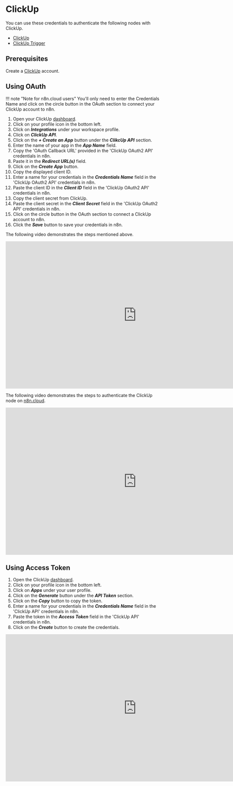 # ClickUp

You can use these credentials to authenticate the following nodes with ClickUp.

- [ClickUp](/integrations/nodes/n8n-nodes-base.clickUp/)
- [ClickUp Trigger](/integrations/trigger-nodes/n8n-nodes-base.clickUpTrigger/)

## Prerequisites

Create a [ClickUp](https://www.clickup.com/) account.

## Using OAuth

!!! note "Note for n8n.cloud users"
    You'll only need to enter the Credentials Name and click on the circle button in the OAuth section to connect your ClickUp account to n8n.


1. Open your ClickUp [dashboard](https://app.clickup.com).
2. Click on your profile icon in the bottom left.
3. Click on ***Integrations*** under your workspace profile.
4. Click on ***ClickUp API***.
5. Click on the ***+ Create an App*** button under the ***ClikcUp API*** section.
6. Enter the name of your app in the ***App Name*** field.
7. Copy the 'OAuth Callback URL' provided in the 'ClickUp OAuth2 API' credentials in n8n.
8. Paste it in the ***Redirect URL(s)*** field.
9. Click on the ***Create App*** button.
10. Copy the displayed client ID.
11. Enter a name for your credentials in the ***Credentials Name*** field in the 'ClickUp OAuth2 API' credentials in n8n.
12. Paste the client ID in the ***Client ID*** field in the 'ClickUp OAuth2 API' credentials in n8n.
13. Copy the client secret from ClickUp.
14. Paste the client secret in the ***Client Secret*** field in the 'ClickUp OAuth2 API' credentials in n8n.
15. Click on the circle button in the OAuth section to connect a ClickUp account to n8n.
16. Click the ***Save*** button to save your credentials in n8n.

The following video demonstrates the steps mentioned above.

<div class="video-container">
<iframe width="840" height="472.5" src="https://www.youtube.com/embed/jPD0p8n-Ddk" frameborder="0" allow="accelerometer; autoplay; clipboard-write; encrypted-media; gyroscope; picture-in-picture" allowfullscreen></iframe>
</div>

The following video demonstrates the steps to authenticate the ClickUp node on [n8n.cloud](https://n8n.cloud).

<div class="video-container">
<iframe width="840" height="472.5" src="https://www.youtube.com/embed/1CjF_cPNSzM" frameborder="0" allow="accelerometer; autoplay; clipboard-write; encrypted-media; gyroscope; picture-in-picture" allowfullscreen></iframe>
</div>

## Using Access Token

1. Open the ClickUp [dashboard](https://app.clickup.com).
2. Click on your profile icon in the bottom left.
3. Click on ***Apps*** under your user profile.
4. Click on the ***Generate*** button under the ***API Token*** section.
5. Click on the ***Copy*** button to copy the token.
6. Enter a name for your credentials in the ***Credentials Name*** field in the 'ClickUp API' credentials in n8n.
7. Paste the token in the ***Access Token*** field in the 'ClickUp API' credentials in n8n.
8. Click on the ***Create*** button to create the credentials.

<div class="video-container">
<iframe width="840" height="472.5" src="https://www.youtube.com/embed/FMc8uiFT-Eo" frameborder="0" allow="accelerometer; autoplay; clipboard-write; encrypted-media; gyroscope; picture-in-picture" allowfullscreen></iframe>
</div>
